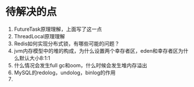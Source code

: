 # 待解决的点

1. FutureTask原理理解，上面写了这一点
2. ThreadLocal原理理解
3. Redis如何实现分布式锁，有哪些可能的问题？
4. jvm内存模型中的堆的构成，为什么设置两个幸存者区，eden和幸存者区为什么默认大小8:1:1
5. 什么情况会发生full gc和oom，什么时候会发生堆内存溢出
6. MySQL的redolog，undolog，binlog的作用
7. 

